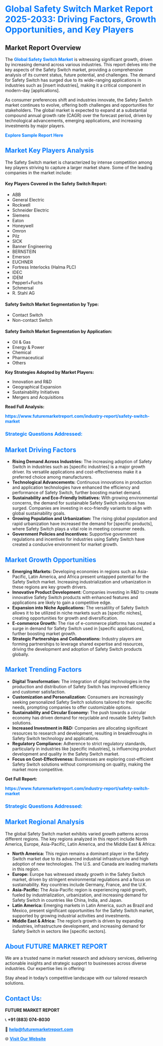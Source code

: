 <h1 style="color: #007BFF;">Global Safety Switch Market Report 2025-2033: Driving Factors, Growth Opportunities, and Key Players</h1>

<section id="overview">
<h2>Market Report Overview</h2>
<p>The <a href="https://www.futuremarketreport.com/industry-report/safety-switch-market" style="color: #007BFF; text-decoration: none;"><strong>Global Safety Switch Market</strong></a> is witnessing significant growth, driven by increasing demand across various industries. This report delves into the key aspects of the Safety Switch market, providing a comprehensive analysis of its current status, future potential, and challenges. The demand for Safety Switch has surged due to its wide-ranging applications in industries such as [insert industries], making it a critical component in modern-day [applications].</p>
<p>As consumer preferences shift and industries innovate, the Safety Switch market continues to evolve, offering both challenges and opportunities for stakeholders. The global market is expected to expand at a substantial compound annual growth rate (CAGR) over the forecast period, driven by technological advancements, emerging applications, and increasing investments by major players.</p>
</section>

<section id="overview">
<p><a href="https://www.futuremarketreport.com/request-sample/reportId=87881" style="color: #007BFF; text-decoration: none;"><strong>Explore Sample Report Here</strong></a></p>
</section>

<section id="key-players">
<h2 style="color: #007BFF;">Market Key Players Analysis</h2>
<p>The Safety Switch market is characterized by intense competition among key players striving to capture a larger market share. Some of the leading companies in the market include:</p>
<h4>Key Players Covered in the Safety Switch Report:</h4>
<ul><li>ABB</li><li>General Electric</li><li>Rockwell</li><li>Schneider Electric</li><li>Siemens</li><li>Eaton</li><li>Honeywell</li><li>Omron</li><li>Pilz</li><li>SICK</li><li>Banner Engineering</li><li>BERNSTEIN</li><li>Emerson</li><li>EUCHNER</li><li>Fortress Interlocks (Halma PLC)</li><li>IDEC</li><li>IDEM</li><li>Pepperl+Fuchs</li><li>Schmersal</li><li>R. Stahl AG</li></ul>
<h4>Safety Switch Market Segmentation by Type:</h4>
<ul><li>Contact Switch</li><li>Non-contact Switch</li></ul>

<h4>Safety Switch Market Segmentation by Application:</h4>
<ul><li>Oil &amp; Gas</li><li>Energy &amp; Power</li><li>Chemical</li><li>Pharmaceutical</li><li>Others</li></ul>
<p><strong>Key Strategies Adopted by Market Players:</strong></p>
<ul>
<li>Innovation and R&D</li>
<li>Geographical Expansion</li>
<li>Sustainability Initiatives</li>
<li>Mergers and Acquisitions</li>
</ul>
</section>

<section>
<p><strong>Read Full Analysis: </strong></p><a href="https://www.futuremarketreport.com/industry-report/safety-switch-market" style="color: #007BFF; text-decoration: none;"><strong>https://www.futuremarketreport.com/industry-report/safety-switch-market</strong></a>
<h3 style="color: #007BFF;">Strategic Questions Addressed:</h3>
</section>

<section id="driving-factors">
<h2 style="color: #007BFF;">Market Driving Factors</h2>
<ul>
<li><strong>Rising Demand Across Industries:</strong> The increasing adoption of Safety Switch in industries such as [specific industries] is a major growth driver. Its versatile applications and cost-effectiveness make it a preferred choice among manufacturers.</li>
<li><strong>Technological Advancements:</strong> Continuous innovations in production and application technologies have enhanced the efficiency and performance of Safety Switch, further boosting market demand.</li>
<li><strong>Sustainability and Eco-Friendly Initiatives:</strong> With growing environmental concerns, the demand for sustainable Safety Switch solutions has surged. Companies are investing in eco-friendly variants to align with global sustainability goals.</li>
<li><strong>Growing Population and Urbanization:</strong> The rising global population and rapid urbanization have increased the demand for [specific products], where Safety Switch plays a vital role in meeting consumer needs.</li>
<li><strong>Government Policies and Incentives:</strong> Supportive government regulations and incentives for industries using Safety Switch have created a conducive environment for market growth.</li>
</ul>
</section>

<section id="growth-opportunities">
<h2 style="color: #007BFF;">Market Growth Opportunities</h2>
<ul>
<li><strong>Emerging Markets:</strong> Developing economies in regions such as Asia-Pacific, Latin America, and Africa present untapped potential for the Safety Switch market. Increasing industrialization and urbanization in these regions are key growth drivers.</li>
<li><strong>Innovative Product Development:</strong> Companies investing in R&D to create innovative Safety Switch products with enhanced features and applications are likely to gain a competitive edge.</li>
<li><strong>Expansion into Niche Applications:</strong> The versatility of Safety Switch allows it to be utilized in niche markets such as [specific niches], creating opportunities for growth and diversification.</li>
<li><strong>E-commerce Growth:</strong> The rise of e-commerce platforms has created a surge in demand for Safety Switch used in [specific applications], further boosting market growth.</li>
<li><strong>Strategic Partnerships and Collaborations:</strong> Industry players are forming partnerships to leverage shared expertise and resources, driving the development and adoption of Safety Switch products globally.</li>
</ul>
</section>

<section id="trending-factors">
<h2 style="color: #007BFF;">Market Trending Factors</h2>
<ul>
<li><strong>Digital Transformation:</strong> The integration of digital technologies in the production and distribution of Safety Switch has improved efficiency and customer satisfaction.</li>
<li><strong>Customization and Personalization:</strong> Consumers are increasingly seeking personalized Safety Switch solutions tailored to their specific needs, prompting companies to offer customizable options.</li>
<li><strong>Sustainability and Circular Economy:</strong> The push towards a circular economy has driven demand for recyclable and reusable Safety Switch solutions.</li>
<li><strong>Increased Investment in R&D:</strong> Companies are allocating significant resources to research and development, resulting in breakthroughs in Safety Switch technology and applications.</li>
<li><strong>Regulatory Compliance:</strong> Adherence to strict regulatory standards, particularly in industries like [specific industries], is influencing product development and quality in the Safety Switch market.</li>
<li><strong>Focus on Cost-Effectiveness:</strong> Businesses are exploring cost-efficient Safety Switch solutions without compromising on quality, making the market more competitive.</li>
</ul>
</section>

<section>
<p><strong>Get Full Report: </strong></p><a href="https://www.futuremarketreport.com/industry-report/safety-switch-market" style="color: #007BFF; text-decoration: none;"><strong>https://www.futuremarketreport.com/industry-report/safety-switch-market</strong></a>
<h3 style="color: #007BFF;">Strategic Questions Addressed:</h3>
</section>


<section id="regional-analysis">
<h2 style="color: #007BFF;">Market Regional Analysis</h2>
<p>The global Safety Switch market exhibits varied growth patterns across different regions. The key regions analyzed in this report include North America, Europe, Asia-Pacific, Latin America, and the Middle East & Africa:</p>
<ul>
<li><strong>North America:</strong> This region remains a dominant player in the Safety Switch market due to its advanced industrial infrastructure and high adoption of new technologies. The U.S. and Canada are leading markets in this region.</li>
<li><strong>Europe:</strong> Europe has witnessed steady growth in the Safety Switch market, driven by stringent environmental regulations and a focus on sustainability. Key countries include Germany, France, and the U.K.</li>
<li><strong>Asia-Pacific:</strong> The Asia-Pacific region is experiencing rapid growth, fueled by industrialization, urbanization, and increasing demand for Safety Switch in countries like China, India, and Japan.</li>
<li><strong>Latin America:</strong> Emerging markets in Latin America, such as Brazil and Mexico, present significant opportunities for the Safety Switch market, supported by growing industrial activities and investments.</li>
<li><strong>Middle East & Africa:</strong> The region’s growth is driven by expanding industries, infrastructure development, and increasing demand for Safety Switch in sectors like [specific sectors].</li>
</ul>
</section>

<footer>
<h2 style="color: #007BFF;">About FUTURE MARKET REPORT</h2>
<p>We are a trusted name in market research and advisory services, delivering actionable insights and strategic support to businesses across diverse industries. Our expertise lies in offering:</p>

<p>Stay ahead in today’s competitive landscape with our tailored research solutions.</p>

<h2 style="color: #007BFF;">Contact Us:</h2>
<p><strong>FUTURE MARKET REPORT</strong></p>
<p>📞 <strong>+91 (883) 074-8030</strong></p>
<p>📧 <strong><a href="mailto:help@futuremarketreport.com" style="color: #007BFF;">help@futuremarketreport.com</a></strong></p>
<p>🌐 <strong><a href="https://www.futuremarketreport.com/" style="color: #007BFF;">Visit Our Website</a></strong></p>
</footer>